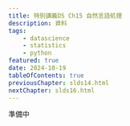 ```yaml
---
title: 特別講義DS Ch15 自然言語処理
description: 資料
tags:
    - datascience
    - statistics
    - python
featured: true
date: 2024-10-19
tableOfContents: true
previousChapter: slds14.html
nextChapter: slds16.html
---
```


準備中